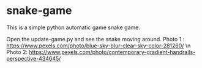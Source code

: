 # snake-game

This is a simple python automatic game snake game.

Open the update-game.py and see the snake moving around.
Photo 1 : https://www.pexels.com/photo/blue-sky-blur-clear-sky-color-281260/ \n
Photo 2: https://www.pexels.com/photo/contemporary-gradient-handrails-perspective-434645/

